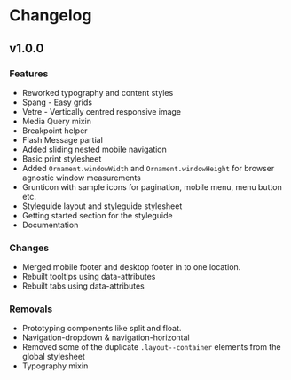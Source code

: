 # Changelog

## v1.0.0

### Features

- Reworked typography and content styles
- Spang - Easy grids
- Vetre - Vertically centred responsive image
- Media Query mixin
- Breakpoint helper
- Flash Message partial
- Added sliding nested mobile navigation
- Basic print stylesheet
- Added `Ornament.windowWidth` and `Ornament.windowHeight` for browser agnostic window measurements
- Grunticon with sample icons for pagination, mobile menu, menu button etc.
- Styleguide layout and styleguide stylesheet
- Getting started section for the styleguide
- Documentation

### Changes

- Merged mobile footer and desktop footer in to one location.
- Rebuilt tooltips using data-attributes
- Rebuilt tabs using data-attributes

### Removals

- Prototyping components like split and float.
- Navigation-dropdown & navigation-horizontal
- Removed some of the duplicate `.layout--container` elements from the global stylesheet
- Typography mixin